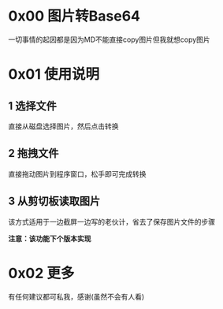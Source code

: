 # 0x00 图片转Base64

一切事情的起因都是因为MD不能直接copy图片但我就想copy图片

# 0x01 使用说明

## 1 选择文件

直接从磁盘选择图片，然后点击转换

## 2 拖拽文件

直接拖动图片到程序窗口，松手即可完成转换

## 3 从剪切板读取图片

该方式适用于一边截屏一边写的老伙计，省去了保存图片文件的步骤

**注意：该功能下个版本实现**

# 0x02 更多

有任何建议都可私我，感谢(虽然不会有人看)